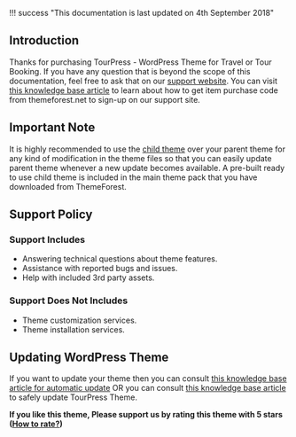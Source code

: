 !!! success "This documentation is last updated on 4th September 2018"

## Introduction
Thanks for purchasing TourPress - WordPress Theme for Travel or Tour Booking. If you have any question that is beyond the scope of this documentation, feel free to ask that on our [support website](https://support.inspirythemes.com/). You can visit [this knowledge base article](https://support.inspirythemes.com/knowledgebase/how-to-get-themeforest-item-purchase-code/) to learn about how to get item purchase code from themeforest.net to sign-up on our support site.

## Important Note
It is highly recommended to use the [child theme](https://codex.wordpress.org/Child_Themes) over your parent theme for any kind of modification in the theme files so that you can easily update parent theme whenever a new update becomes available. A pre-built ready to use child theme is included in the main theme pack that you have downloaded from ThemeForest.

## Support Policy

### Support Includes
* Answering technical questions about theme features.
* Assistance with reported bugs and issues.
* Help with included 3rd party assets.

### Support Does Not Includes
* Theme customization services.
* Theme installation services.

## Updating WordPress Theme
If you want to update your theme then you can consult [this knowledge base article for automatic update](https://support.inspirythemes.com/knowledgebase/update-theme-automatically/) OR you can consult [this knowledge base article](https://support.inspirythemes.com/knowledgebase/update-theme-manually/) to safely update TourPress Theme.

**If you like this theme, Please support us by rating this theme with 5 stars ([How to rate?](img/how-to-rate-theme.png))**